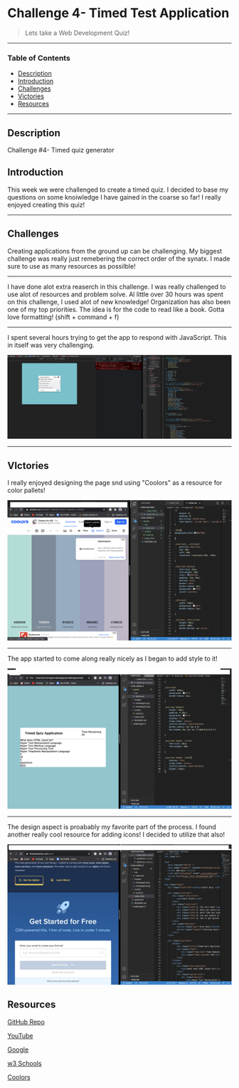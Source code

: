 # Challenge 4- Timed Test Application 
> Lets take a Web Development Quiz!
---
### Table of Contents
- [Description](#description)
- [Introduction](#introduction)
- [Challenges](#challenges)
- [Victories](#victories)
- [Resources](#resources)

---

## Description

Challenge #4- Timed quiz generator 

## Introduction 
This week we were challenged to create a timed quiz. I decided to base my questions on some knoiwledge I have gained in the coarse so far!  I really enjoyed creating this quiz! 


---

## Challenges

Creating applications from the ground up can be challenging. My biggest challenge was really just remebering the correct order of the synatx. I made sure to use as many resources as possilble!

---

I have done alot extra reaserch in this challenge. I was really challenged to use alot of resources and problem solve. Al little over 30 hours was spent on this challenge, I used alot of new knowledge! Organization has also been one of my top priorities. The idea is for the code to read like a book. Gotta love formatting! (shift + command + f)

---

I spent several hours trying to get the app to respond with JavaScript. This in itself was very challenging.

<img src= "./images/challenges1.png"/>




---

## VIctories
I really enjoyed designing the page snd using "Coolors" as a resource for color pallets!

<img src= "./images/styles2.png"/>

---
The app started to come along really nicely as I began to add style to it!

<img src= "./images/style1.png"/>

---

The design aspect is proabably my favorite part of the process. I found another really cool resource for adding icons! I decided to utilize that also! 

<img src= "./images/resources1.png"/>



## Resources 

<a href="https://github.com/torigonzales/challenged-4">GitHub Repo</a>

<a href="https://www.youtube.com/watch?v=eVGEea7adDM"> YouTube</a>

<a href="https://www.google.com/webhp?hl=en&sa=X&ved=0ahUKEwiLjJ7fosLvAhWXW80KHawRD_oQPAgI">Google</a>

<a href="https://www.w3schools.com/charsets/ref_html_ascii.asp">w3 Schools</a>

<a href="https://coolors.co/">Coolors</a>

